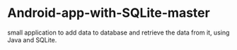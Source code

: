 # Android-app-with-SQLite-master
small application to add data to database and retrieve the data from it, using Java and SQLite.
